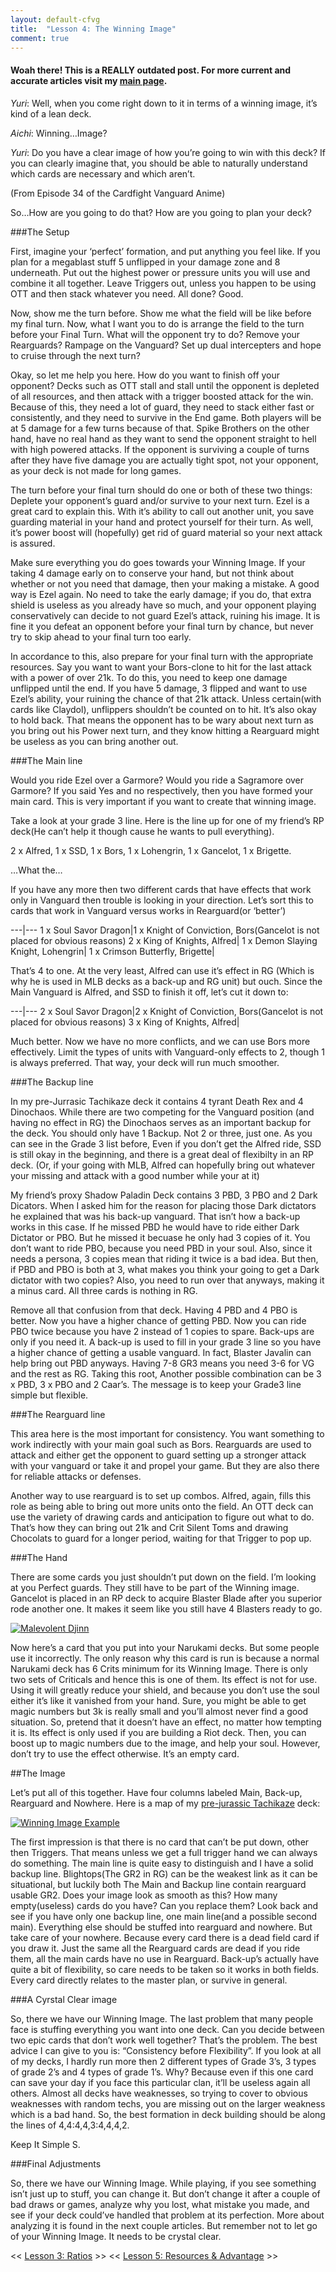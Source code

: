 ```yaml
---
layout: default-cfvg
title:  "Lesson 4: The Winning Image"
comment: true
---
```

#### Woah there! This is a REALLY outdated post. For more current and accurate articles visit my [main page](/cfvg).

_Yuri_: Well, when you come right down to it in terms of a winning image, it’s kind of a lean deck.

_Aichi_: Winning…Image?

_Yuri_: Do you have a clear image of how you’re going to win with this deck? If you can clearly imagine that, you should be able to naturally understand which cards are necessary and which aren’t.

(From Episode 34 of the Cardfight Vanguard Anime)

So…How are you going to do that? How are you going to plan your deck?

<!-- more -->

###The Setup

First, imagine your ‘perfect’ formation, and put anything you feel like. If you plan for a megablast stuff 5 unflipped in your damage zone and 8 underneath. Put out the highest power or pressure units you will use and combine it all together. Leave Triggers out, unless you happen to be using OTT and then stack whatever you need. All done?  Good.

Now, show me the turn before. Show me what the field will be like before my final turn. Now, what I want you to do is arrange the field to the turn before your Final Turn. What will the opponent try to do? Remove your Rearguards? Rampage on the Vanguard? Set up dual intercepters and hope to cruise through the next turn?

Okay, so let me help you here. How do you want to finish off your opponent? Decks such as OTT stall and stall until the opponent is depleted of all resources, and then attack with a trigger boosted attack for the win. Because of this, they need a lot of guard, they need to stack either fast or consistently, and they need to survive in the End game. Both players will be at 5 damage for a few turns because of that. Spike Brothers on the other hand, have no real hand as they want to send the opponent straight to hell with high powered attacks. If the opponent is surviving a couple of turns after they have five damage you are actually tight spot, not your opponent, as your deck is not made for long games.

The turn before your final turn should do one or both of these two things: Deplete your opponent’s guard and/or survive to your next turn. Ezel is a great card to explain this. With it’s ability to call out another unit, you save guarding material in your hand and protect yourself for their turn. As well, it’s power boost will (hopefully) get rid of guard material so your next attack is assured.

Make sure everything you do goes towards your Winning Image. If your taking 4 damage early on to conserve your hand, but not think about whether or not you need that damage, then your making a mistake. A good way is Ezel again. No need to take the early damage; if you do, that extra shield is useless as you already have so much, and your opponent playing conservatively can decide to not guard Ezel’s attack, ruining his image. It is fine it you defeat an opponent before your final turn by chance, but never try to skip ahead to your final turn too early.

In accordance to this, also prepare for your final turn with the appropriate resources. Say you want to want your Bors-clone to hit for the last attack with a power of over 21k. To do this, you need to keep one damage unflipped until the end. If you have 5 damage, 3 flipped and want to use Ezel’s ability, your ruining the chance of that 21k attack. Unless certain(with cards like Claydol), unflippers shouldn’t be counted on to hit. It’s also okay to hold back. That means the opponent has to be wary about next turn as you bring out his Power next turn, and they know hitting a Rearguard might be useless as you can bring another out.

###The Main line

Would you ride Ezel over a Garmore? Would you ride a Sagramore over Garmore? If you said Yes and no respectively, then you have formed your main card. This is very important if you want to create that winning image.

Take a look at your grade 3 line. Here is the line up for one of my friend’s RP deck(He can’t help it though cause he wants to pull everything).

2 x Alfred, 1 x SSD, 1 x Bors, 1 x Lohengrin, 1 x Gancelot, 1 x Brigette.

…What the…

If you have any more then two different cards that have effects that work only in Vanguard then trouble is looking in your direction. Let’s sort this to cards that work in Vanguard versus works in Rearguard(or ‘better’)

---|---
1 x Soul Savor Dragon|1 x Knight of Conviction, Bors(Gancelot is not placed for obvious reasons)
2 x King of Knights, Alfred|
1 x Demon Slaying Knight, Lohengrin|
1 x Crimson Butterfly, Brigette|

That’s 4 to one. At the very least, Alfred can use it’s effect in RG (Which is why he is used in MLB decks as a back-up and RG unit) but ouch. Since the Main Vanguard is Alfred, and SSD to finish it off, let’s cut it down to:

---|---
2 x Soul Savor Dragon|2 x Knight of Conviction, Bors(Gancelot is not placed for obvious reasons)
3 x King of Knights, Alfred|

Much better. Now we have no more conflicts, and we can use Bors more effectively. Limit the types of units with Vanguard-only effects to 2, though 1 is always preferred. That way, your deck will run much smoother.

###The Backup line

In my pre-Jurrasic Tachikaze deck it contains 4 tyrant Death Rex and 4 Dinochaos. While there are two competing for the Vanguard position (and having no effect in RG) the Dinochaos serves as an important backup for the deck. You should only have 1 Backup. Not 2 or three, just one. As you can see in the Grade 3 list before, Even if you don’t get the Alfred ride, SSD is still okay in the beginning, and there is a great deal of flexibilty in an RP deck. (Or, if your going with MLB, Alfred can hopefully bring out whatever your missing and attack with a good number while your at it)

My friend’s proxy Shadow Paladin Deck contains 3 PBD, 3 PBO and 2 Dark Dicators. When I asked him for the reason for placing those Dark dictators  he explained that was his back-up vanguard. That isn’t how a back-up works in this case. If he missed PBD he would have to ride either Dark Dictator or PBO. But he missed it becuase he only had 3 copies of it. You don’t want to ride PBO, because you need PBD in your soul. Also, since it needs a persona, 3 copies mean that riding it twice is a bad idea. But then, if PBD and PBO is both at 3, what makes you think your going to get a Dark dictator with two copies? Also, you need to run over that anyways, making it a minus card. All three cards is nothing in RG.

Remove all that confusion from that deck. Having 4 PBD and 4 PBO is better. Now you have a higher chance of getting PBD. Now you can ride PBO twice because you have 2 instead of 1 copies to spare. Back-ups are only if you need it. A back-up is used to fill in your grade 3 line so you have a higher chance of getting a usable vanguard. In fact, Blaster Javalin can help bring out PBD anyways.  Having 7-8 GR3 means you need 3-6 for VG and the rest as RG. Taking this root, Another possible combination can be 3 x PBD, 3 x PBO and 2 Caar’s. The message is to keep your Grade3 line simple but flexible.

###The Rearguard line

This area here is the most important for consistency. You want something to work indirectly with your main goal such as Bors. Rearguards are used to attack and either get the opponent to guard setting up a stronger attack with your vanguard or take it and propel your game. But they are also there for reliable attacks or defenses.

Another way to use rearguard is to set up combos. Alfred, again, fills this role as being able to bring out more units onto the field. An OTT deck can use the variety of drawing cards and anticipation to figure out what to do. That’s how they can bring out 21k and Crit Silent Toms and drawing Chocolats to guard for a longer period, waiting for that Trigger to pop up.

###The Hand

There are some cards you just shouldn’t put down on the field. I’m looking at you Perfect guards. They still have to be part of the Winning image. Gancelot is placed in an RP deck to acquire Blaster Blade after you superior rode another one. It makes it seem like you still have 4 Blasters ready to go.

[![Malevolent Djinn](/cfvg/image/BT01-100-small.png)](/cfvg/image/BT01-100.png)

Now here’s a card that you put into your Narukami decks. But some people use it incorrectly. The only reason why this card is run is because a normal Narukami deck has 6 Crits minimum for its Winning Image. There is only two sets of Criticals and hence this is one of them. Its effect is not for use. Using it will greatly reduce your shield, and because you don’t use the soul either it’s like it vanished from your hand. Sure, you might be able to get magic numbers but 3k is really small and you’ll almost never find a good situation. So, pretend that it doesn’t have an effect, no matter how tempting it is.
Its effect is only used if you are building a Riot deck. Then, you can boost up to magic numbers due to the image, and help your soul. However, don’t try to use the effect otherwise. It’s an empty card.

##The Image

Let’s put all of this together. Have four columns labeled Main, Back-up, Rearguard and Nowhere. Here is a map of my [pre-jurassic Tachikaze](cfvg/pre-jurassic-tachikaze) deck:

[![Winning Image Example](/cfvg/image/winningimage-small.jpg)](/cfvg/image/winningimage.jpg)

The first impression is that there is no card that can’t be put down, other then Triggers. That means unless we get a full trigger hand we can always do something. The main line is quite easy to distinguish and I have a solid backup line. Blightops(The GR2 in RG) can be the weakest link as it can be situational, but luckily both The Main and Backup line contain rearguard usable GR2. Does your image look as smooth as this? How many empty(useless) cards do you have? Can you replace them? Look back and see if you have only one backup line, one main line(and a possible second main). Everything else should be stuffed into rearguard and nowhere. But take care of your nowhere. Because every card there is a dead field card if you draw it. Just the same all the Rearguard cards are dead if you ride them, all the main cards have no use in Rearguard. Back-up’s actually have quite a bit of flexibility, so care needs to be taken so it works in both fields. Every card directly relates to the master plan, or survive in general.

###A Cyrstal Clear image

So, there we have our Winning Image. The last problem that many people face is stuffing everything you want into one deck. Can you decide between two epic cards that don’t work well together? That’s the problem. The best advice I can give to you is: “Consistency before Flexibility”. If you look at all of my decks, I hardly run more then 2 different types of Grade 3’s, 3 types of grade 2’s and 4 types of grade 1’s. Why? Because even if this one card can save your day if you face this particular clan, it’ll be useless again all others. Almost all decks have weaknesses, so trying to cover to obvious weaknesses with random techs, you are missing out on the larger weakness which is a bad hand. So, the best formation in deck building should be along the lines of 4,4:4,4,3:4,4,4,2.

Keep It Simple S.

###Final Adjustments

So, there we have our Winning Image. While playing, if you see something isn’t just up to stuff, you can change it. But don’t change it after a couple of bad draws or games, analyze why you lost, what mistake you made, and see if your deck could’ve handled that problem at its perfection. More about analyzing it is found in the next couple articles. But remember not to let go of your Winning Image. It needs to be crystal clear.<i class="fa fa-stop"></i>

<< [Lesson 3: Ratios](/cfvg/lesson3) >> << [Lesson 5:  Resources & Advantage](/cfvg/lesson5) >>
